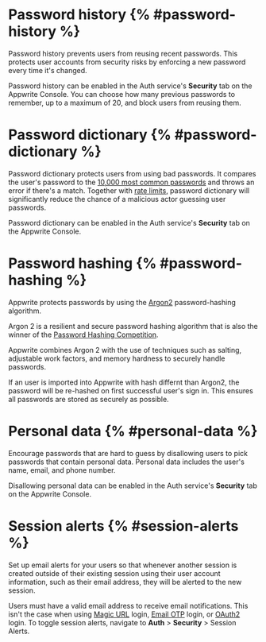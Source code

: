 # Password history  {% #password-history %}

Password history prevents users from reusing recent passwords. This protects user accounts from security risks by enforcing a new password every time it's changed.

Password history can be enabled in the Auth service's **Security** tab on the Appwrite Console. You can choose how many previous passwords to remember, up to a maximum of 20, and block users from reusing them.

# Password dictionary {% #password-dictionary %}

Password dictionary protects users from using bad passwords. It compares the user's password to the [10,000 most common passwords](https://github.com/danielmiessler/SecLists/blob/master/Passwords/Common-Credentials/10k-most-common.txt) and throws an error if there's a match. Together with [rate limits](/docs/advanced/platform/rate-limits), password dictionary will significantly reduce the chance of a malicious actor guessing user passwords.

Password dictionary can be enabled in the Auth service's **Security** tab on the Appwrite Console.

# Password hashing  {% #password-hashing %}
Appwrite protects passwords by using the [Argon2](https://github.com/P-H-C/phc-winner-argon2) password-hashing algorithm.

Argon 2 is a resilient and secure password hashing algorithm that is also the winner of the [Password Hashing Competition](https://www.password-hashing.net/).

Appwrite combines Argon 2 with the use of techniques such as salting, adjustable work factors, and memory hardness to securely handle passwords.

If an user is imported into Appwrite with hash differnt than Argon2, the password will be re-hashed on first successful user's sign in. This ensures all passwords are stored as securely as possible.

# Personal data  {% #personal-data %}

Encourage passwords that are hard to guess by disallowing users to pick passwords that contain personal data.
Personal data includes the user's name, email, and phone number.

Disallowing personal data can be enabled in the Auth service's **Security** tab on the Appwrite Console.

# Session alerts {% #session-alerts %}

Set up email alerts for your users so that whenever another session is created outside of their existing session using their user account information, such as their email address, they will be alerted to the new session.

Users must have a valid email address to receive email notifications. This isn't the case when using [Magic URL](/docs/products/auth/magic-url) login, [Email OTP](/docs/products/auth/email-otp) login, or [OAuth2](/docs/products/auth/oauth2) login. To toggle session alerts, navigate to **Auth** > **Security** > Session Alerts.